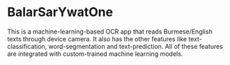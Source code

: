 # BalarSarYwatOne
This is a machine-learning-based OCR app that reads Burmese/English texts through device camera. It also has the other features like text-classification, word-segmentation and text-prediction. All of these features are integrated with custom-trained machine learning models.
